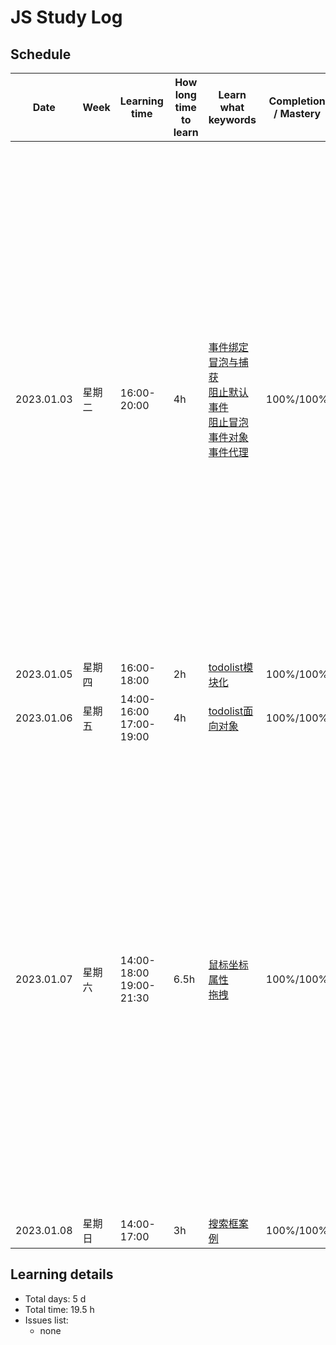 # JS Study Log

## Schedule

<table>
    <thead align="center">
        <tr>
            <th>Date</th>
            <th width="80">Week</th>
            <th width="130">Learning time</th>
            <th width="80">How long time to learn</th>
            <th width="140">Learn what keywords</th>
            <th width="80">Completion / Mastery</th>
            <th>What you learned</th>
        </tr>
    </thead>
    <tbody>
        <tr>
            <td>2023.01.03</td>
            <td>星期二</td>
            <td>
              <span>16:00-20:00</span>
            </td>
            <td>4h</td>
            <td>
              <a href="https://github.com/lxmob/blog/blob/main/js%2B%2B/dom/10_event.html">事件绑定</a><br />
              <a href="https://github.com/lxmob/blog/blob/main/js%2B%2B/dom/10_event.html">冒泡与捕获</a><br />
              <a href="https://github.com/lxmob/blog/blob/main/js%2B%2B/dom/10_event.html">阻止默认事件</a><br />
              <a href="https://github.com/lxmob/blog/blob/main/js%2B%2B/dom/10_event.html">阻止冒泡</a><br />
              <a href="https://github.com/lxmob/blog/blob/main/js%2B%2B/dom/10_event.html">事件对象</a><br />
              <a href="https://github.com/lxmob/blog/blob/main/js%2B%2B/dom/10_event.html">事件代理</a>
            </td>
            <td>100%/100%</td>
            <td>
              <span>1、dom事件绑定有三种形式，onclick优点兼容性好缺点无法绑定多个事件处理函数、addEventListener优点可以绑定多个事件处理函数缺点兼容性差IE9以下不支持、attachEvent是兼容IE8及以下的方法</span><br />
              <span>2、事件流的三个阶段：事件捕获、目标、事件冒泡，冒泡机制通过由内向外接收事件，捕获机制通过由外向内接收事件</span><br />
              <span>3、阻止冒泡事件触发e.stopPropagation和IE支持的e.cancelBubbling = true</span><br />
              <span>4、阻止默认事件：在句柄中使用的方式return false、w3c标准不兼容IE9及以下event.preventDefault、IE9以下使用event.returnValue = false</span><br />
              <span>5、事件对象通过发生的事件源来获取e.target、e.srcElement</span><br />
              <span>6、事件代理就是事件源通过冒泡的形式来触发祖父级身上绑定的相同事件处理函数</span>
            </td>
        </tr>
        <tr>
            <td>2023.01.05</td>
            <td>星期四</td>
            <td>
              <span>16:00-18:00</span>
            </td>
            <td>2h</td>
            <td>
              <a href="https://github.com/lxmob/blog/blob/main/js%2B%2B/example/todolist-module/js/index.js">todolist模块化</a>
            </td>
            <td>100%/100%</td>
            <td></td>
        </tr>
        <tr>
            <td>2023.01.06</td>
            <td>星期五</td>
            <td>
              <span>14:00-16:00</span><br />
              <span>17:00-19:00</span>
            </td>
            <td>4h</td>
            <td>
              <a href="https://github.com/lxmob/blog/blob/main/js%2B%2B/example/todolist-oo/js/index.js">todolist面向对象</a>
            </td>
            <td>100%/100%</td>
            <td></td>
        </tr>
        <tr>
            <td>2023.01.07</td>
            <td>星期六</td>
            <td>
              <span>14:00-18:00</span><br />
              <span>19:00-21:30</span>
            </td>
            <td>6.5h</td>
            <td>
              <a href="https://github.com/lxmob/blog/blob/main/js%2B%2B/dom/11_cursor.method.html">鼠标坐标属性</a><br />
              <a href="https://github.com/lxmob/blog/blob/main/js%2B%2B/dom/11_cursor.method.html">拖拽</a>
            </td>
            <td>100%/100%</td>
            <td>
              <span>1、clientX/Y 鼠标位置相对于浏览器视口的坐标（不包含滚动的距离）</span><br />
              <span>2、x/y 同client相同，但是老版FF不支持</span><br />
              <span>3、pageX/Y 鼠标位置相对于整个文档的坐标，但是IE9以下不支持（包含滚动的距离）</span><br />
              <span>4、layerX/Y 同pageX相同，但是IE11以下同client相同（如果元素设置absolute、fixed、sticky同offset相同）</span><br />
              <span>5、screenX/Y 鼠标位置相对于整个电脑屏幕的坐标</span><br />
              <span>6、offsetX/Y 鼠标位置相对于当前元素的坐标（包含边框，safari不包含边框）</span><br />
              <span>7、通过mousedown事件可以从事件对象中获取button属性来区分鼠标左中右键（0、1、2）</span><br />
              <span>8、拖拽通过mousedown、mousemove、mouseup事件来实现</span>
            </td>
        </tr>
        <tr>
            <td>2023.01.08</td>
            <td>星期日</td>
            <td>
              <span>14:00-17:00</span>
            </td>
            <td>3h</td>
            <td>
              <a href="https://github.com/lxmob/blog/blob/main/js%2B%2B/example/jd-search-input/index.html">搜索框案例</a>
            </td>
            <td>100%/100%</td>
            <td>
            </td>
        </tr>
    </tbody>
</table>

## Learning details

- Total days: 5 d
- Total time: 19.5 h
- Issues list:
  - none
